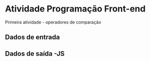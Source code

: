 # Atividade Programação Front-end
Primeira atividade - operadores de comparação

## Dados de entrada


## Dados de saída -JS
